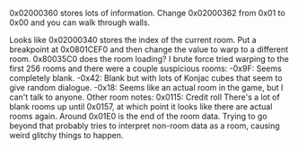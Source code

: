 0x02000360 stores lots of information.
Change 0x02000362 from 0x01 to 0x00 and you can walk through walls.

Looks like 0x02000340 stores the index of the current room. Put a breakpoint at 0x0801CEF0 and then change the value to warp to a different room.
0x80035C0 does the room loading?
I brute force tried warping to the first 256 rooms and there were a couple suspicious rooms:
-0x9F: Seems completely blank.
-0x42: Blank but with lots of Konjac cubes that seem to give random dialogue.
-0x18: Seems like an actual room in the game, but I can't talk to anyone.
Other room notes:
0x0115: Credit roll
There's a lot of blank rooms up until 0x0157, at which point it looks like there
are actual rooms again. Around 0x01E0 is the end of the room data. Trying to go
beyond that probably tries to interpret non-room data as a room, causing weird
glitchy things to happen.
